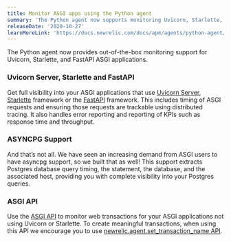 ```yaml
---
title: Monitor ASGI apps using the Python agent
summary: 'The Python agent now supports monitoring Uvicorn, Starlette, and FastAPI ASGI applications.'
releaseDate: '2020-10-27'
learnMoreLink: 'https://docs.newrelic.com/docs/apm/agents/python-agent/web-frameworks-servers/uvicorn'
---
```


The Python agent now provides out-of-the-box monitoring support for Uvicorn, Starlette, and FastAPI ASGI applications.

### Uvicorn Server, Starlette and FastAPI

Get full visibility into your ASGI applications that use [Uvicorn Server](https://docs.newrelic.com/docs/agents/python-agent/web-frameworks-servers/python-agent-uvicorn-web-server), [Starlette](https://docs.newrelic.com/docs/agents/python-agent/web-frameworks-servers/python-agent-starlette-web-framework) framework or the [FastAPI](https://docs.newrelic.com/docs/agents/python-agent/web-frameworks-servers/python-agent-fastapi-web-framework) framework. This includes timing of ASGI requests and ensuring those requests are trackable using distributed tracing. It also handles error reporting and reporting of KPIs such as response time and throughput.

### ASYNCPG Support

And that’s not all. We have seen an increasing demand from ASGI users to have asyncpg support, so we built that as well! This support extracts Postgres database query timing, the statement, the database, and the associated host, providing you with complete visibility into your Postgres queries.

### ASGI API

Use the [ASGI API](https://docs.newrelic.com/docs/agents/python-agent/python-agent-api/asgiapplication-python-agent-api) to monitor web transactions for your ASGI applications not using Uvicorn or Starlette. To create meaningful transactions, when using this API we encourage you to use [newrelic.agent.set_transaction_name API](https://docs.newrelic.com/docs/agents/python-agent/python-agent-api/settransactionname-python-agent-api).
